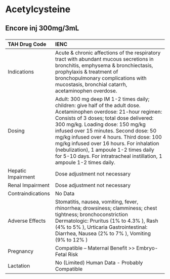 # Acetylcysteine

## Encore inj 300mg/3mL

##### 

| TAH Drug Code      | IENC                                                                                                                                                                                                                                                                                                                                                                                                                                                      |
|:-------------------|:----------------------------------------------------------------------------------------------------------------------------------------------------------------------------------------------------------------------------------------------------------------------------------------------------------------------------------------------------------------------------------------------------------------------------------------------------------|
| Indications        | Acute & chronic affections of the respiratory tract with abundant mucous secretions in bronchitis, emphysema & bronchiectasis, prophylaxis & treatment of bronchopulmonary complications with mucostasis, bronchial catarrh, acetaminophen overdose.                                                                                                                                                                                                      |
| Dosing             | Adult: 300 mg deep IM 1-2 times daily; children: give half of the adult dose. Acetaminophen overdose: 21-hour regimen: Consists of 3 doses; total dose delivered: 300 mg/kg. Loading dose: 150 mg/kg infused over 15 minutes. Second dose: 50 mg/kg infused over 4 hours. Third dose: 100 mg/kg infused over 16 hours. For inhalation (nebulization), 1 ampoule 1-2 times daily for 5-10 days. For intratracheal instillation, 1 ampoule 1-2 times daily. |
| Hepatic Impairment | Dose adjustment not necessary                                                                                                                                                                                                                                                                                                                                                                                                                             |
| Renal Impairment   | Dose adjustment not necessary                                                                                                                                                                                                                                                                                                                                                                                                                             |
| Contraindications  | No Data                                                                                                                                                                                                                                                                                                                                                                                                                                                   |
| Adverse Effects    | Stomatitis, nausea, vomiting, fever, rhinorrhea; drowsiness; clamminess; chest tightness; bronchoconstriction Dermatologic: Pruritus (1% to 4.3% ), Rash (4% to 5% ), Urticaria Gastrointestinal: Diarrhea, Nausea (2% to 7% ), Vomiting (9% to 12% )                                                                                                                                                                                                     |
| Pregnancy          | Compatible – Maternal Benefit >> Embryo-Fetal Risk                                                                                                                                                                                                                                                                                                                                                                                                        |
| Lactation          | No (Limited) Human Data - Probably Compatible                                                                                                                                                                                                                                                                                                                                                                                                             |

